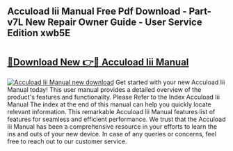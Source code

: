 ## Accuload Iii Manual Free Pdf Download - Part-v7L New Repair Owner Guide - User Service Edition xwb5E

# <h2><a href="http://bc35985.oget.top/?id=Accuload+Iii+Manual">🔗Download New 👉🔴 Accuload Iii Manual</a></h2>

[![Accuload Iii Manual new download](https://i.imgur.com/5g1atiW.png)](http://bc35985.oget.top/?id=Accuload+Iii+Manual)
Get started with your new Accuload Iii Manual today! This user manual provides a detailed overview of the product's features and functionality. Please Refer to the Index Accuload Iii Manual The index at the end of this manual can help you quickly locate relevant information. This remarkable Accuload Iii Manual features list of features for seamless and efficient performance. We trust that the Accuload Iii Manual has been a comprehensive resource in your efforts to learn the ins and outs of your new device. In case of any queries or concerns, feel free to reach out to our customer service.
